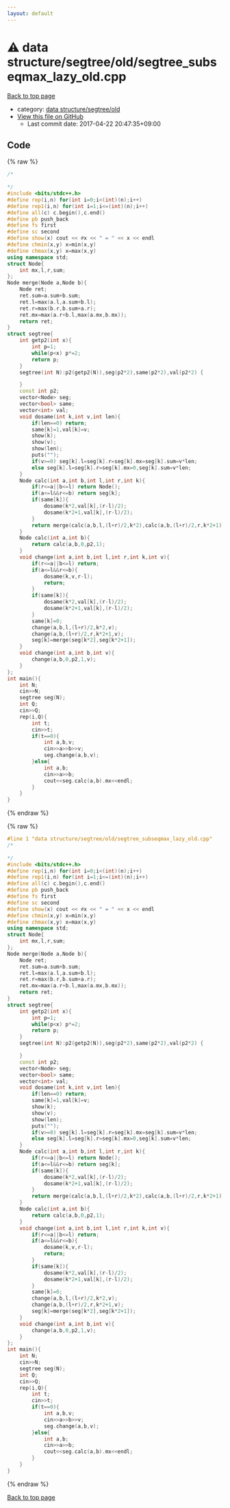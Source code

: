 ```yaml
---
layout: default
---
```


<!-- mathjax config similar to math.stackexchange -->
<script type="text/javascript" async
  src="https://cdnjs.cloudflare.com/ajax/libs/mathjax/2.7.5/MathJax.js?config=TeX-MML-AM_CHTML">
</script>
<script type="text/x-mathjax-config">
  MathJax.Hub.Config({
    TeX: { equationNumbers: { autoNumber: "AMS" }},
    tex2jax: {
      inlineMath: [ ['$','$'] ],
      processEscapes: true
    },
    "HTML-CSS": { matchFontHeight: false },
    displayAlign: "left",
    displayIndent: "2em"
  });
</script>

<script type="text/javascript" src="https://cdnjs.cloudflare.com/ajax/libs/jquery/3.4.1/jquery.min.js"></script>
<script src="https://cdn.jsdelivr.net/npm/jquery-balloon-js@1.1.2/jquery.balloon.min.js" integrity="sha256-ZEYs9VrgAeNuPvs15E39OsyOJaIkXEEt10fzxJ20+2I=" crossorigin="anonymous"></script>
<script type="text/javascript" src="../../../../assets/js/copy-button.js"></script>
<link rel="stylesheet" href="../../../../assets/css/copy-button.css" />


# :warning: data structure/segtree/old/segtree_subseqmax_lazy_old.cpp

<a href="../../../../index.html">Back to top page</a>

* category: <a href="../../../../index.html#fd751f78534902643f339bc0ff029c45">data structure/segtree/old</a>
* <a href="{{ site.github.repository_url }}/blob/master/data structure/segtree/old/segtree_subseqmax_lazy_old.cpp">View this file on GitHub</a>
    - Last commit date: 2017-04-22 20:47:35+09:00




## Code

<a id="unbundled"></a>
{% raw %}
```cpp
/*
	
*/
#include <bits/stdc++.h>
#define rep(i,n) for(int i=0;i<(int)(n);i++)
#define rep1(i,n) for(int i=1;i<=(int)(n);i++)
#define all(c) c.begin(),c.end()
#define pb push_back
#define fs first
#define sc second
#define show(x) cout << #x << " = " << x << endl
#define chmin(x,y) x=min(x,y)
#define chmax(x,y) x=max(x,y)
using namespace std;
struct Node{
	int mx,l,r,sum;
};
Node merge(Node a,Node b){
	Node ret;
	ret.sum=a.sum+b.sum;
	ret.l=max(a.l,a.sum+b.l);
	ret.r=max(b.r,b.sum+a.r);
	ret.mx=max(a.r+b.l,max(a.mx,b.mx));
	return ret;
}
struct segtree{
	int getp2(int x){
		int p=1;
		while(p<x) p*=2;
		return p;
	}
	segtree(int N):p2(getp2(N)),seg(p2*2),same(p2*2),val(p2*2) {

	}
	const int p2;
	vector<Node> seg;
	vector<bool> same;
	vector<int> val;
	void dosame(int k,int v,int len){
		if(len==0) return;
		same[k]=1,val[k]=v;
		show(k);
		show(v);
		show(len);
		puts("");
		if(v>=0) seg[k].l=seg[k].r=seg[k].mx=seg[k].sum=v*len;
		else seg[k].l=seg[k].r=seg[k].mx=0,seg[k].sum=v*len;
	}
	Node calc(int a,int b,int l,int r,int k){
		if(r<=a||b<=l) return Node();
		if(a<=l&&r<=b) return seg[k];
		if(same[k]){
			dosame(k*2,val[k],(r-l)/2);
			dosame(k*2+1,val[k],(r-l)/2);
		}
		return merge(calc(a,b,l,(l+r)/2,k*2),calc(a,b,(l+r)/2,r,k*2+1));
	}
	Node calc(int a,int b){
		return calc(a,b,0,p2,1);
	}
	void change(int a,int b,int l,int r,int k,int v){
		if(r<=a||b<=l) return;
		if(a<=l&&r<=b){
			dosame(k,v,r-l);
			return;
		}
		if(same[k]){
			dosame(k*2,val[k],(r-l)/2);
			dosame(k*2+1,val[k],(r-l)/2);
		}
		same[k]=0;
		change(a,b,l,(l+r)/2,k*2,v);
		change(a,b,(l+r)/2,r,k*2+1,v);
		seg[k]=merge(seg[k*2],seg[k*2+1]);
	}
	void change(int a,int b,int v){
		change(a,b,0,p2,1,v);
	}
};
int main(){
	int N;
	cin>>N;
	segtree seg(N);
	int Q;
	cin>>Q;
	rep(i,Q){
		int t;
		cin>>t;
		if(t==0){
			int a,b,v;
			cin>>a>>b>>v;
			seg.change(a,b,v);
		}else{
			int a,b;
			cin>>a>>b;
			cout<<seg.calc(a,b).mx<<endl;
		}
	}
}

```
{% endraw %}

<a id="bundled"></a>
{% raw %}
```cpp
#line 1 "data structure/segtree/old/segtree_subseqmax_lazy_old.cpp"
/*
	
*/
#include <bits/stdc++.h>
#define rep(i,n) for(int i=0;i<(int)(n);i++)
#define rep1(i,n) for(int i=1;i<=(int)(n);i++)
#define all(c) c.begin(),c.end()
#define pb push_back
#define fs first
#define sc second
#define show(x) cout << #x << " = " << x << endl
#define chmin(x,y) x=min(x,y)
#define chmax(x,y) x=max(x,y)
using namespace std;
struct Node{
	int mx,l,r,sum;
};
Node merge(Node a,Node b){
	Node ret;
	ret.sum=a.sum+b.sum;
	ret.l=max(a.l,a.sum+b.l);
	ret.r=max(b.r,b.sum+a.r);
	ret.mx=max(a.r+b.l,max(a.mx,b.mx));
	return ret;
}
struct segtree{
	int getp2(int x){
		int p=1;
		while(p<x) p*=2;
		return p;
	}
	segtree(int N):p2(getp2(N)),seg(p2*2),same(p2*2),val(p2*2) {

	}
	const int p2;
	vector<Node> seg;
	vector<bool> same;
	vector<int> val;
	void dosame(int k,int v,int len){
		if(len==0) return;
		same[k]=1,val[k]=v;
		show(k);
		show(v);
		show(len);
		puts("");
		if(v>=0) seg[k].l=seg[k].r=seg[k].mx=seg[k].sum=v*len;
		else seg[k].l=seg[k].r=seg[k].mx=0,seg[k].sum=v*len;
	}
	Node calc(int a,int b,int l,int r,int k){
		if(r<=a||b<=l) return Node();
		if(a<=l&&r<=b) return seg[k];
		if(same[k]){
			dosame(k*2,val[k],(r-l)/2);
			dosame(k*2+1,val[k],(r-l)/2);
		}
		return merge(calc(a,b,l,(l+r)/2,k*2),calc(a,b,(l+r)/2,r,k*2+1));
	}
	Node calc(int a,int b){
		return calc(a,b,0,p2,1);
	}
	void change(int a,int b,int l,int r,int k,int v){
		if(r<=a||b<=l) return;
		if(a<=l&&r<=b){
			dosame(k,v,r-l);
			return;
		}
		if(same[k]){
			dosame(k*2,val[k],(r-l)/2);
			dosame(k*2+1,val[k],(r-l)/2);
		}
		same[k]=0;
		change(a,b,l,(l+r)/2,k*2,v);
		change(a,b,(l+r)/2,r,k*2+1,v);
		seg[k]=merge(seg[k*2],seg[k*2+1]);
	}
	void change(int a,int b,int v){
		change(a,b,0,p2,1,v);
	}
};
int main(){
	int N;
	cin>>N;
	segtree seg(N);
	int Q;
	cin>>Q;
	rep(i,Q){
		int t;
		cin>>t;
		if(t==0){
			int a,b,v;
			cin>>a>>b>>v;
			seg.change(a,b,v);
		}else{
			int a,b;
			cin>>a>>b;
			cout<<seg.calc(a,b).mx<<endl;
		}
	}
}

```
{% endraw %}

<a href="../../../../index.html">Back to top page</a>

